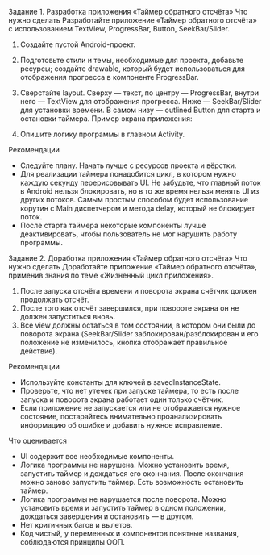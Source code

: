 Задание 1. Разработка приложения «Таймер обратного отсчёта»
Что нужно сделать
Разработайте приложение «Таймер обратного отсчёта» с использованием TextView, ProgressBar, Button, SeekBar/Slider.
1. Создайте пустой Android-проект.
2. Подготовьте стили и темы, необходимые для проекта, добавьте ресурсы; создайте drawable, который будет использоваться для отображения прогресса в компоненте ProgressBar.
3. Сверстайте layout. Сверху — текст, по центру — ProgressBar, внутри него — TextView для отображения прогресса. Ниже — SeekBar/Slider для установки времени. В самом низу — outlined Button для старта и остановки таймера. Пример экрана приложения:

4. Опишите логику программы в главном Activity.


Рекомендации
- Следуйте плану. Начать лучше с ресурсов проекта и вёрстки.
- Для реализации таймера понадобится цикл, в котором нужно каждую секунду перерисовывать UI. Не забудьте, что главный поток в Android нельзя блокировать, но в то же время нельзя менять UI из других потоков. Самым простым способом будет использование корутин с Main диспетчером и метода delay, который не блокирует поток.
- После старта таймера некоторые компоненты лучше деактивировать, чтобы пользователь не мог нарушить работу программы.

Задание 2. Доработка приложения «Таймер обратного отсчёта»
Что нужно сделать
Доработайте приложение «Таймер обратного отсчёта», применив знания по теме «Жизненный цикл приложения».
1. После запуска отсчёта времени и поворота экрана счётчик должен продолжать отсчёт.
2. После того как отсчёт завершился, при повороте экрана он не должен запуститься вновь.
3. Все view должны остаться в том состоянии, в котором они были до поворота экрана (SeekBar/Slider заблокирован/разблокирован и его положение не изменилось, кнопка отображает правильное действие).


Рекомендации
- Используйте константы для ключей в savedInstanceState.
- Проверьте, что нет утечек при запуске таймера, то есть после запуска и поворота экрана работает один только счётчик.
- Если приложение не запускается или не отображается нужное состояние, постарайтесь внимательно проанализировать информацию об ошибке и добавить нужное исправление.


Что оценивается
- UI содержит все необходимые компоненты.
- Логика программы не нарушена. Можно установить время, запустить таймер и дождаться его окончания. После окончания можно заново запустить таймер. Есть возможность остановить таймер.
- Логика программы не нарушается после поворота. Можно установить время и запустить таймер в одном положении, дождаться завершения и остановить — в другом.
- Нет критичных багов и вылетов.
- Код чистый, у переменных и компонентов понятные названия, соблюдаются принципы ООП.

